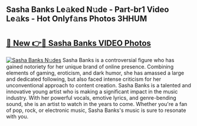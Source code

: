 ## Sasha Banks Le𝚊ked N𝚞de - Part-br1 Video Le𝚊ks - Hot Onlyf𝚊ns Photos 3HHUM

# <h2><a href="http://ac28296.deff.icu/?id=Sasha+Banks">🔗 New 👉🔴 Sasha Banks VIDEO Photos</a></h2>

[![Sasha Banks N𝚞des](https://i.imgur.com/rIISA9y.gif)](http://ac28296.deff.icu/?id=Sasha+Banks)
Sasha Banks is a controversial figure who has gained notoriety for her unique brand of online presence. Combining elements of gaming, eroticism, and dark humor, she has amassed a large and dedicated following, but also faced intense criticism for her unconventional approach to content creation. Sasha Banks is a talented and innovative young artist who is making a significant impact in the music industry. With her powerful vocals, emotive lyrics, and genre-bending sound, she is an artist to watch in the years to come. Whether you're a fan of pop, rock, or electronic music, Sasha Banks's music is sure to resonate with you.

